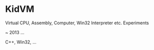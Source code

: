 # KidVM
Virtual CPU, Assembly, Computer, Win32 Interpreter etc. Experiments

~ 2013 ...

C++, Win32, ...
